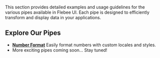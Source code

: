 This section provides detailed examples and usage guidelines for the various pipes available in Flebee UI. Each pipe is designed to efficiently transform and display data in your applications.

## Explore Our Pipes

- **[Number Format](/docs/ui/pipes/number-format)** Easily format numbers with custom locales and styles.
- More exciting pipes coming soon... Stay tuned!

